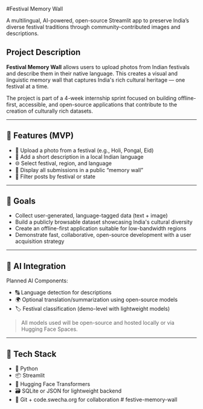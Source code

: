 #Festival Memory Wall

A multilingual, AI-powered, open-source Streamlit app to preserve India’s diverse festival traditions through community-contributed images and descriptions.

## Project Description

**Festival Memory Wall** allows users to upload photos from Indian festivals and describe them in their native language. This creates a visual and linguistic memory wall that captures India's rich cultural heritage — one festival at a time.

The project is part of a 4-week internship sprint focused on building offline-first, accessible, and open-source applications that contribute to the creation of culturally rich datasets.

---

## 🧩 Features (MVP)
- 📸 Upload a photo from a festival (e.g., Holi, Pongal, Eid)
- 📝 Add a short description in a local Indian language
- 🌐 Select festival, region, and language
- 🧱 Display all submissions in a public “memory wall”
- 🧭 Filter posts by festival or state

---

## 🎯 Goals

- Collect user-generated, language-tagged data (text + image)
- Build a publicly browsable dataset showcasing India's cultural diversity
- Create an offline-first application suitable for low-bandwidth regions
- Demonstrate fast, collaborative, open-source development with a user acquisition strategy

---

## 🧠 AI Integration

Planned AI Components:
- 🔠 Language detection for descriptions
- 🌍 Optional translation/summarization using open-source models
- 🏷️ Festival classification (demo-level with lightweight models)

> All models used will be open-source and hosted locally or via Hugging Face Spaces.

---

## 🔧 Tech Stack

- 🐍 Python
- 📦 Streamlit
- 🧠 Hugging Face Transformers
- 🗃️ SQLite or JSON for lightweight backend
- 🧰 Git + code.swecha.org for collaboration
#   f e s t i v e - m e m o r y - w a l l  
 